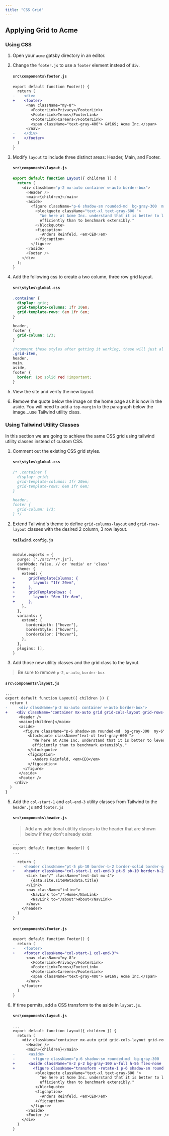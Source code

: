 ```yaml
---
title: "CSS Grid"
---
```


## Applying Grid to Acme

### Using CSS

1. Open your `acme` gatsby directory in an editor.
2. Change the `footer.js` to use a `footer` element instead of `div`.

   #### `src\components\footer.js`

   ```diff
   export default function Footer() {
     return (
   -    <div>
   +    <footer>
         <nav className="my-8">
           <FooterLink>Privacy</FooterLink>
           <FooterLink>Terms</FooterLink>
           <FooterLink>Careers</FooterLink>
           <span className="text-gray-400"> &#169; Acme Inc.</span>
         </nav>
   -    </div>
   +    </footer>
     )
   }
   ```

3. Modify `layout` to include three distinct areas: Header, Main, and Footer.

   #### `src\components\layout.js`

   ```js
   export default function Layout({ children }) {
     return (
       <div className="p-2 mx-auto container w-auto border-box">
         <Header />
         <main>{children}</main>
         <aside>
           <figure className="p-6 shadow-sm rounded-md  bg-gray-300  my-6">
             <blockquote className="text-xl text-gray-600 ">
               "We here at Acme Inc. understand that it is better to leverage
               efficiently than to benchmark extensibly."
             </blockquote>
             <figcaption>
               -Anders Reinfeld, <em>CEO</em>
             </figcaption>
           </figure>
         </aside>
         <Footer />
       </div>
     );
   }
   ```

4. Add the following css to create a two column, three row grid layout.

   #### `src\styles\global.css`

   ```css
   .container {
     display: grid;
     grid-template-columns: 1fr 20em;
     grid-template-rows: 6em 1fr 6em;
   }

   header,
   footer {
     grid-column: 1/3;
   }

   /*comment these styles after getting it working, these will just allow us to see the grid */
   .grid-item,
   header,
   main,
   aside,
   footer {
     border: 1px solid red !important;
   }
   ```

5. View the site and verify the new layout.
6. Remove the quote below the image on the home page as it is now in the aside. You will need to add a `top-margin` to the paragraph below the image...use Tailwind utility class.

### Using Tailwind Utility Classes

In this section we are going to achieve the same CSS grid using tailwind utility classes instead of custom CSS.

1. Comment out the existing CSS grid styles.

   #### `src\styles\global.css`

   ```css
   /* .container {
     display: grid;
     grid-template-columns: 1fr 20em;
     grid-template-rows: 6em 1fr 6em;
   }
   
   header,
   footer {
     grid-column: 1/3;
   } */
   ```

2. Extend Tailwind's theme to define `grid-columns-layout` and `grid-rows-layout` classes with the desired 2 column, 3 row layout.

   #### `tailwind.config.js`

   ```diff

   module.exports = {
     purge: ["./src/**/*.js"],
     darkMode: false, // or 'media' or 'class'
     theme: {
       extend: {
   +      gridTemplateColumns: {
   +        layout: "1fr 20em",
   +      },
   +      gridTemplateRows: {
   +        layout: "6em 1fr 6em",
   +      },
       },
     },
     variants: {
       extend: {
         borderWidth: ["hover"],
         borderStyle: ["hover"],
         borderColor: ["hover"],
       },
     },
     plugins: [],
   }
   ```

3. Add those new utility classes and the grid class to the layout.

> Be sure to remove `p-2`, `w-auto`, `border-box`

#### `src\components\layout.js`

```diff
...
export default function Layout({ children }) {
  return (
-     <div className="p-2 mx-auto container w-auto border-box">
+    <div className="container mx-auto grid grid-cols-layout grid-rows-layout">
      <Header />
      <main>{children}</main>
      <aside>
        <figure className="p-6 shadow-sm rounded-md  bg-gray-300  my-6">
          <blockquote className="text-xl text-gray-600 ">
            "We here at Acme Inc. understand that it is better to leverage
            efficiently than to benchmark extensibly."
          </blockquote>
          <figcaption>
            -Anders Reinfeld, <em>CEO</em>
          </figcaption>
        </figure>
      </aside>
      <Footer />
    </div>
  )
}
```

5. Add the `col-start-1` and `col-end-3` utility classes from Tailwind to the `header.js` and `footer.js`

   #### `src\components\header.js`

   > Add any additional utitlity classes to the header that are shown below if they don't already exist

   ```diff
   ...
   export default function Header() {
   ...

     return (
   -    <header className="pt-5 pb-10 border-b-2 border-solid border-gray-600">
   +    <header className="col-start-1 col-end-3 pt-5 pb-10 border-b-2 border-solid border-gray-600">
         <Link to="/" className="text-4xl mx-4">
           {data.site.siteMetadata.title}
         </Link>
         <nav className="inline">
           <NavLink to="/">Home</NavLink>
           <NavLink to="/about">About</NavLink>
         </nav>
       </header>
     )
   }
   ```

   #### `src\components\footer.js`

   ```diff
   export default function Footer() {
     return (
   -    <footer>
   +    <footer className="col-start-1 col-end-3">
         <nav className="my-8">
           <FooterLink>Privacy</FooterLink>
           <FooterLink>Terms</FooterLink>
           <FooterLink>Careers</FooterLink>
           <span className="text-gray-400"> &#169; Acme Inc.</span>
         </nav>
       </footer>
     )
   }
   ```

6. If time permits, add a CSS transform to the aside in `layout.js`.

   #### `src\components\layout.js`

   ```diff
   ...
   export default function Layout({ children }) {
     return (
       <div className="container mx-auto grid grid-cols-layout grid-rows-layout">
         <Header />
         <main>{children}</main>
   -      <aside>
   -        <figure className="p-6 shadow-sm rounded-md  bg-gray-300  my-6">
   +      <aside className="m-2 p-2 bg-gray-100 w-full h-56 flex-none rounded-xl">
   +        <figure className="transform -rotate-1 p-6 shadow-sm rounded-md  bg-red-200  my-2 mx-0">
             <blockquote className="text-xl text-gray-600 ">
               "We here at Acme Inc. understand that it is better to leverage
               efficiently than to benchmark extensibly."
             </blockquote>
             <figcaption>
               -Anders Reinfeld, <em>CEO</em>
             </figcaption>
           </figure>
         </aside>
         <Footer />
       </div>
     )
   }
   ```
